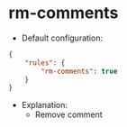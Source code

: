 # rm-comments

* Default configuration:
```json
{
	"rules": {
		"rm-comments": true
	}
}
```
* Explanation:
	* Remove comment
